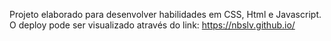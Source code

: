 Projeto elaborado para desenvolver habilidades em CSS, Html e Javascript.
O deploy pode ser visualizado através do link: https://nbslv.github.io/
